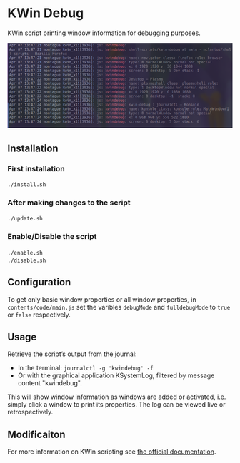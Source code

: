 # KWin Debug

KWin script printing window information for debugging purposes.

![screenshot](screenshot.png)

## Installation

### First installation

`./install.sh`

### After making changes to the script

`./update.sh`

### Enable/Disable the script

`./enable.sh`  
`./disable.sh`

## Configuration

To get only basic window properties or all window properties, in `contents/code/main.js` set the varibles `debugMode` and `fulldebugMode` to `true` or `false` respectively.

## Usage

Retrieve the script’s output from the journal:

- In the terminal: `journalctl -g 'kwindebug' -f`
- Or with the graphical application KSystemLog, filtered by message content "kwindebug".

This will show window information as windows are added or activated, i.e. simply click a window to print its properties. The log can be viewed live or retrospectively.


## Modificaiton

For more information on KWin scripting see [the official documentation](https://develop.kde.org/docs/extend/plasma/kwin/).

